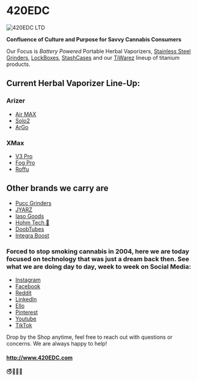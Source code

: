 # 420EDC

![420EDC LTD](https://user-images.githubusercontent.com/106893063/172053517-35f245f5-c21f-48d4-852d-c27d019ca043.png)

**Confluence of Culture and Purpose for Savvy Cannabis Consumers** 

Our Focus is _Battery Powered_ Portable Herbal Vaporizers, [Stainless Steel Grinders](https://www.420edc.com/grinders/), [LockBoxes](https://www.420edc.com/storage-solutions/lockbox/), [StashCases](https://www.420edc.com/storage-solutions/stashcase/) and our [TiWarez](https://www.420edc.com/tiwarez/) lineup of titanium products.  

## Current Herbal Vaporizer Line-Up:

### Arizer 

- [Air MAX](https://www.420edc.com/arizer/air-max/)
- [Solo2](https://www.420edc.com/arizer/solo-2/) 
- [ArGo](https://www.420edc.com/arizer/argo/)

### XMax

- [V3 Pro](https://www.420edc.com/xmax/)
- [Fog Pro](https://www.420edc.com/topgreen/xvape-fog-pro/)
- [Roffu](https://www.420edc.com/search.php?search_query=Roffu&section=product)

## Other brands we carry are 
- [Pucc Grinders](https://www.420edc.com/grinders/pucc-grinder/)
- [JYARZ](https://www.420edc.com/storage-solutions/jyarz/)
- [Iaso Goods](https://www.420edc.com/iaso-goods/)
- [Hohm Tech 🔋](https://www.420edc.com/hohm-tech/)
- [DoobTubes](https://www.420edc.com/storage-solutions/doob-tubes/)
- [Integra Boost](https://www.420edc.com/integra/)

### Forced to stop smoking cannabis in 2004, here we are today focused on technology that was just a dream back then. See what we are doing day to day, week to week on Social Media:

- [Instagram](https://www.instagram.com/420EDC/)
- [Facebook](https://www.facebook.com/420edc/)
- [Reddit](https://www.reddit.com/r/420EDC/)
- [LinkedIn](http://www.linkedin.com/company/420edc)
- [Ello](https://ello.co/420edc)
- [Pinterest](https://www.pinterest.com/420edc/)
- [Youtube](https://www.youtube.com/channel/UCOvhSWkxw90zQ9PVh1ztVJw)
- [TikTok](https://www.tiktok.com/@420edc)

Drop by the Shop anytime, feel free to reach out with questions or concerns.  We are always happy to help!
#### http://www.420EDC.com

🚭🌲🌳🌴
